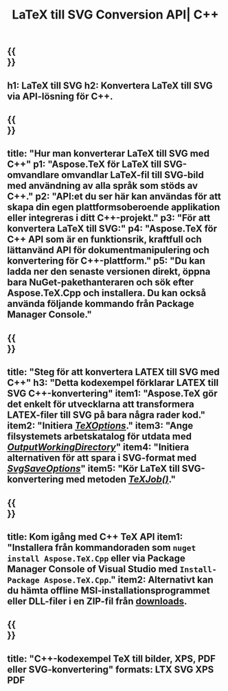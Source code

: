 ﻿---
translation: true
template: /_templates/_conversion-child-cpp.md
title: LaTeX till SVG Conversion API| C++
description: LaTeX till SVG-konverteringsfunktion. Integrera detta lokala C++-bibliotek i ditt projekt eller använd plattformsöverskridande applikationer för att konvertera LaTeX till SVG.
keywords: latex till svg api cpp, latex2svg integrera c++
url: /cpp/conversion/latex-to-svg/
family: tex
platformtag: cpp
feature: conversion
informat: LATEX
outformat: SVG
otherformats: BMP PNG JPEG TIFF PDF XPS
---

{{<section banner>}}
---
h1: LaTeX till SVG
h2: Konvertera LaTeX till SVG via API-lösning för C++.
---

{{<section overview>}}
---
title: "Hur man konverterar LaTeX till SVG med C++"
p1: "Aspose.TeX för LaTeX till SVG-omvandlare omvandlar LaTeX-fil till SVG-bild med användning av alla språk som stöds av C++."
p2: "API:et du ser här kan användas för att skapa din egen plattformsoberoende applikation eller integreras i ditt C++-projekt."
p3: "För att konvertera LaTeX till SVG:"
p4: "Aspose.TeX för C++ API som är en funktionsrik, kraftfull och lättanvänd API för dokumentmanipulering och konvertering för C++-plattform."
p5: "Du kan ladda ner den senaste versionen direkt, öppna bara NuGet-pakethanteraren och sök efter Aspose.TeX.Cpp och installera. Du kan också använda följande kommando från Package Manager Console."
---

{{<section feature1>}}
---
title: "Steg för att konvertera LATEX till SVG med C++"
h3: "Detta kodexempel förklarar LATEX till SVG C++-konvertering"
item1: "Aspose.TeX gör det enkelt för utvecklarna att transformera LATEX-filer till SVG på bara några rader kod."
item2: "Initiera [*TeXOptions*](https://reference.aspose.com/tex/cpp/class/aspose.te_x.te_x_options)."
item3: "Ange filsystemets arbetskatalog för utdata med [*OutputWorkingDirectory*](https://reference.aspose.com/tex/cpp/class/aspose.te_x.te_x_options#aa4f4ea6dab7db5ba1b40800495f16f63)"
item4: "Initiera alternativen för att spara i SVG-format med [*SvgSaveOptions*](https://reference.aspose.com/tex/cpp/class/aspose.te_x.presentation.image.svg_save_options)"
item5: "Kör LaTeX till SVG-konvertering med metoden [*TeXJob()*](https://reference.aspose.com/tex/cpp/class/aspose.te_x.te_x_job)."
---

{{<section feature2>}}
---
title: Kom igång med C++ TeX API
item1: "Installera från kommandoraden som ```nuget install Aspose.TeX.Cpp``` eller via Package Manager Console of Visual Studio med ```Install-Package Aspose.TeX.Cpp```."
item2: Alternativt kan du hämta offline MSI-installationsprogrammet eller DLL-filer i en ZIP-fil från [downloads](https://releases.aspose.com/tex/cpp).
---

{{<section widget>}}
---
title: "C++-kodexempel TeX till bilder, XPS, PDF eller SVG-konvertering"
formats: LTX SVG XPS PDF
---